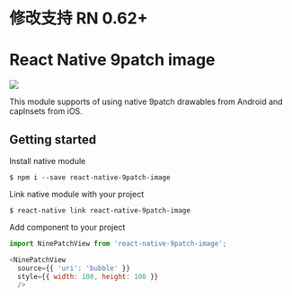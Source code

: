 # 修改支持 RN 0.62+

# React Native 9patch image

<a href="https://www.npmjs.com/package/react-native-9patch-image"><img src="https://img.shields.io/npm/v/react-native-9patch-image.svg"></a>

This module supports of using native 9patch drawables from Android and capInsets from iOS.


## Getting started

Install native module
```
$ npm i --save react-native-9patch-image
```

Link native module with your project
```
$ react-native link react-native-9patch-image
```

Add component to your project
```javascript
import NinePatchView from 'react-native-9patch-image';

<NinePatchView
  source={{ 'uri': 'bubble' }}
  style={{ width: 100, height: 100 }}
  />
```
